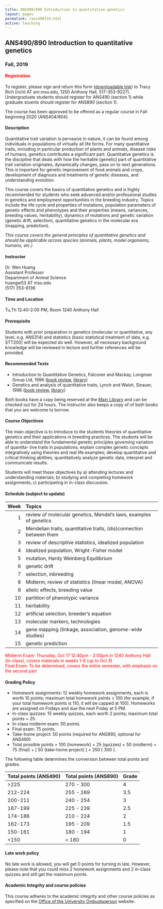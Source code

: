 ```yaml
---
title: ANS490/890 Introduction to quantitative genetics
layout: pages
permalink: /ans490f19.html
active: teaching
---
```


## ANS490/890 Introduction to quantitative genetics
### Fall, 2019


#### <span style="color:red">Registration</span>

To register, please sign and return this form (<a href="{{ site.baseurl }}/files/ANS490-890-Huang-IntroQuantGenet-FS19.docx" target="_blank">downloadable link</a>) to Tracy Rich (richt AT anr.msu.edu, 1250 Anthony Hall, 517-353-9227). Undergraduate students should register for ANS490 (section 1) while graduate stuents should register for ANS890 (section 1).

The course has been approved to be offered as a regular course in Fall beginning 2020 (ANS404/804).

#### Description

Quantitative trait variation is pervasive in nature, it can be found among individuals in populations of virtually all life forms. For many quantitative traits, including in particular production of plants and animals, disease risks of humans, genetics contributes a significant part. Quantitative genetics is the discipline that deals with how the heritable (genetic) part of quantitative trait variation originates, dynamically changes, pass on to next generations. This is important for genetic improvement of food animals and crops, development of diagnosis and treatments of genetic diseases, and understanding evolution. 

This course covers the basics of quantitative genetics and is highly recommended for students who seek advanced and/or professional studies in genetics and employment opportunities in the breeding industry. Topics include the life cycle and properties of mutations, population parameters of genetic effects and phenotypes and their properties (means, variances, breeding values, heritability), dynamics of mutations and genetic variation (genetic drift, selection), quantitative genetics in the molecular era (mapping, prediction).

_This course covers the general principles of quantitative genetics and should be applicable across species (animals, plants, model organisms, humans, etc.)_

#### Instructor

Dr. Wen Huang   
Assistant Professor  
Department of Animal Science  
<i class="fa fa-envelope" aria-hidden="true"></i> huangw53 AT msu.edu  
<i class="fa fa-phone" aria-hidden="true"></i> (517) 353-9136  
#### Time and Location

Tu,Th 12:40-2:00 PM, Room 1240 Anthony Hall

#### Prerequisite

Students with prior preparation in genetics (molecular or quantitative, any level, e.g. ANS314) and statistics (basic statistical treatment of data, e.g. STT200) will be expected do well. However, all necessary background knowledge will be reviewed in lecture and further references will be provided.

#### Recommended Texts

- Introduction to Quantitative Genetics, Falconer and Mackay, Longman Group Ltd, 1996 (<a href="https://www.cell.com/trends/genetics/pdf/0168-9525(96)81458-2.pdf" target="_blank">book review</a>, <a href="http://catalog.lib.msu.edu/record=b3162125~S39a" target="_blank">library</a>)
- Genetics and analysis of quantitative traits, Lynch and Walsh, Sinauer, 1998 (<a href="https://www.ncbi.nlm.nih.gov/pmc/articles/PMC1235294/pdf/AJHGv68p548.pdf" target="_blank">book review</a>, <a href="http://catalog.lib.msu.edu/record=b3324663~S39a" target="_blank">library</a>)

Both books have a copy being reserved at the <a href="https://lib.msu.edu/contact/servicedesks/" target="_blank">Main Library</a> and can be checked out for 24 hours. The instructor also keeps a copy of of both books that you are welcome to borrow.

#### Course Objectives

The main objective is to introduce to the students theories of quantitative genetics and their applications in breeding practices. The students will be able to understand the fundamental genetic principles governing variation of quantita- tive traits in populations; explain complex genetic concepts integratively using theories and real life examples; develop quantitative and critical thinking abilities; quantitatively analyze genetic data, interpret and communicate results.

Students will meet these objectives by a) attending lectures and understanding materials; b) studying and completing homework assignments; c) participating in in-class discussion.

#### Schedule (subject to update)
| Week | Topics|
|-----:|:------|
| 1 | review of molecular genetics, Mendel’s laws, examples of genetics |
| 2 | Mendelian traits, quantitative traits, (dis)connection between them |
| 3 | review of descriptive statistics, idealized population |
| 4 | Idealized population, Wright-Fisher model |
| 5 | mutation, Hardy Weinberg Equilibrium |
| 6 | genetic drift |
| 7 | selection, inbreeding |
| 8 | Midterm, review of statistics (linear model, ANOVA) |
| 9 | allelic effects, breeding value|
|10 | partition of phenotypic variance |
|11 |heritability|
| 12 | artificial selection, breeder’s equation|
| 13 | molecular markers, technologies |
| 14 | gene mapping (linkage, association, genome-wide studies) |
| 15 | genetic prediction |

<span style="color:red">Midterm Exam: Thursday, Oct 17 12:40pm - 2:00pm in 1240 Anthony Hall (in-class), covers materials in weeks 1-6 (up to Oct 3)</span>  
<span style="color:red">Final Exam: To be determined, covers the entire semester, with emphasis on the second part</span>

#### Grading Policy

- Homework assignments: 12 weekly homework assignments, each is worth 10 points; maximum total homework points = 100 (for example, if your total homework points is 110, it will be capped at 100). Homeworks are assigned on Fridays and due the next Friday at 5 PM.
- In-class quizzes: 15 weekly quizzes, each worth 2 points; maximum total points = 25.
- In-class midterm exam: 50 points.
- Final exam: 75 points.
- Take-home project: 50 points (required for ANS890, optional for ANS490)
- Total possible points = 100 (homework) + 25 (quizzes) + 50 (midterm) + 75 (final) + [ 50 (take-home project) ] = 250 [ 300 ].

The following table determines the conversion between total points and grades.

| Total points (ANS490) | Total points (ANS890) | Grade |
|:--|:--|:--|
|>225 | 270 - 300 | 4 |
|212-224 | 255 - 269 | 3.5 |
|200-211 | 240 - 254 | 3 | 
|187-199 | 225 - 239 | 2.5 | 
|174-186 | 210 - 224 | 2 |
|162-173 | 195 - 209 | 1.5 |
|150-161 | 180 - 194 | 1 |
|<150 | < 180 |  0 |

#### Late work policy

No late work is allowed, you will get 0 points for turning in late. However, please note that you could miss 2 homework assignments and 2 in-class quizzes and still get the maximum points.

#### Academic Integrity and course policies

This course adheres to the academic integrity and other course policies as specified on the <a href="https://ombud.msu.edu/academic-integrity/index.html" target="_blank">Office of the University Ombudsperson</a> website.
